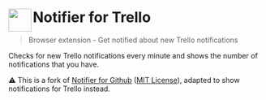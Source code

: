 # <img src="source/icon.png" width="45" align="left"> Notifier for Trello

> Browser extension - Get notified about new Trello notifications

Checks for new Trello notifications every minute and shows the number of notifications that you have.

⚠ This is a fork of [Notifier for Github](https://github.com/sindresorhus/notifier-for-github) ([MIT License](https://github.com/sindresorhus/notifier-for-github/blob/main/license)), adapted to show notifications for Trello instead.

